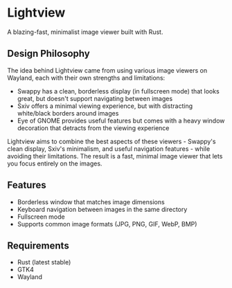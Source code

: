 # Lightview

A blazing-fast, minimalist image viewer built with Rust.

## Design Philosophy

The idea behind Lightview came from using various image viewers on Wayland, each with their own strengths and limitations:

- Swappy has a clean, borderless display (in fullscreen mode) that looks great, but doesn't support navigating between images
- Sxiv offers a minimal viewing experience, but with distracting white/black borders around images
- Eye of GNOME provides useful features but comes with a heavy window decoration that detracts from the viewing experience

Lightview aims to combine the best aspects of these viewers - Swappy's clean display, Sxiv's minimalism, and useful navigation features - while avoiding their limitations. The result is a fast, minimal image viewer that lets you focus entirely on the images.

## Features

- Borderless window that matches image dimensions
- Keyboard navigation between images in the same directory
- Fullscreen mode
- Supports common image formats (JPG, PNG, GIF, WebP, BMP)

## Requirements

- Rust (latest stable)
- GTK4
- Wayland

<!-- ## Building

1. Install GTK4 development libraries:
   ```bash
   # For Arch Linux
   sudo pacman -S gtk4

   # For Ubuntu/Debian
   sudo apt install libgtk-4-dev
   ```

2. Build the project:
   ```bash
   cargo build --release
   ```

The compiled binary will be available at `target/release/lightview`

## Usage

```bash
# View a single image
lightview path/to/image.jpg

# Navigate between images:
- Left Arrow: Previous image in directory
- Right Arrow: Next image in directory
- F: Toggle fullscreen mode
- Escape: Exit fullscreen mode
```

## License

MIT -->